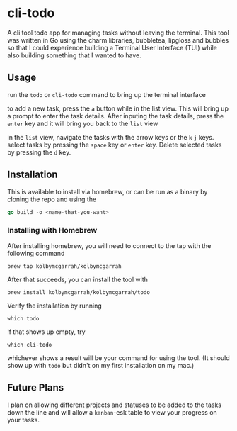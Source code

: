 # cli-todo
A cli tool todo app for managing tasks without leaving the terminal. This tool was written in Go using the charm libraries, bubbletea, lipgloss and bubbles so that I could experience building a Terminal User Interface (TUI) while also building something that I wanted to have.

## Usage
run the `todo` or `cli-todo` command to bring up the terminal interface

to add a new task, press the `a` button while in the list view. This will bring up a prompt to enter the task details. After inputing the task details, press the `enter` key and it will bring you back to the `list` view

in the `list` view, navigate the tasks with the arrow keys or the `k` `j` keys. select tasks by pressing the `space` key or `enter` key. Delete selected tasks by pressing the `d` key.

## Installation
This is available to install via homebrew, or can be run as a binary by cloning the repo and using the 
```Go
go build -o <name-that-you-want>
```

### Installing with Homebrew
After installing homebrew, you will need to connect to the tap with the following command
```shell
brew tap kolbymcgarrah/kolbymcgarrah
```

After that succeeds, you can install the tool with
```shell
brew install kolbymcgarrah/kolbymcgarrah/todo
```

Verify the installation by running 
```shell
which todo
```
if that shows up empty, try
```shell
which cli-todo
```

whichever shows a result will be your command for using the tool. (It should show up with `todo` but didn't on my first installation on my mac.)

## Future Plans
I plan on allowing different projects and statuses to be added to the tasks down the line and will allow a `kanban`-esk table to view your progress on your tasks.